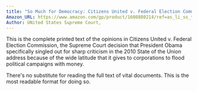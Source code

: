 ```yaml
---
title: "So Much for Democracy: Citizens United v. Federal Election Commission"
Amazon_URL: https://www.amazon.com/gp/product/1608880214/ref=as_li_ss_tl?ie=UTF8&linkCode=ll1&tag=internetbo00a-20
Author: UNited States Supreme Court,
---
```

This is the complete printed text of the opinions in Citizens United v. Federal Election Commission, the Supreme Court decision that President Obama specifically singled out for sharp criticism in the 2010 State of the Union address because of the wide latitude that it gives to corporations to flood political campaigns with money.<p>

There's no substitute for reading the full text of vital documents. This is the most readable format for doing so.<p>
